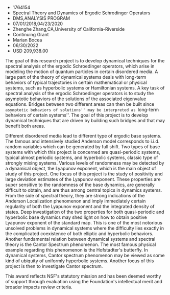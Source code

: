 
* 1764154
* Spectral Theory and Dynamics of Ergodic Schrodinger Operators
* DMS,ANALYSIS PROGRAM
* 07/01/2018,04/23/2020
* Zhenghe Zhang,CA,University of California-Riverside
* Continuing Grant
* Marian Bocea
* 06/30/2022
* USD 209,938.00

The goal of this research project is to develop dynamical techniques for the
spectral analysis of the ergodic Schroedinger operators, which arise in modeling
the motion of quantum particles in certain disordered media. A large part of the
theory of dynamical systems deals with long-term behaviors of typical
trajectories in certain mathematical or physical systems, such as hyperbolic
systems or Hamiltonian systems. A key task of spectral analysis of the ergodic
Schroedinger operators is to study the asymptotic behaviors of the solutions of
the associated eigenvalue equations. Bridges between two different areas can
then be built since ``asymptotic behaviors of solutions'' may be interpreted as
``long-term behaviors of certain systems''. The goal of this project is to
develop dynamical techniques that are driven by building such bridges and that
may benefit both areas.

Different disordered media lead to different type of ergodic base systems. The
famous and intensively studied Anderson model corresponds to i.i.d. random
variables which can be generated by full shift. Two types of base systems with
which this project is concerned are quasi-periodic systems, typical almost
periodic systems, and hyperbolic systems, classic type of strongly mixing
systems. Various levels of randomness may be detected by a dynamical object, the
Lyapunov exponent, which is the main object of study of this project. One focus
of this project is the study of positivity and large deviation estimates of the
Lyapunov exponent. These properties are super sensitive to the randomness of the
base dynamics, are generally difficult to obtain, and are thus among central
topics in dynamics systems. From the side of spectral theory, they are strong
indications of the Anderson Localization phenomenon and imply immediately
certain regularity of both the Lyapunov exponent and the integrated density of
states. Deep investigation of the two properties for both quasi-periodic and
hyperbolic base dynamics may shed light on how to obtain positive Lyapunov
exponent of the standard map. This is one of the most notorious unsolved
problems in dynamical systems where the difficulty lies exactly in the
complicated coexistence of both elliptic and hyperbolic behaviors. Another
fundamental relation between dynamical systems and spectral theory is the Cantor
Spectrum phenomenon. The most famous physical example regarding this phenomenon
is the Hofstadter's butterfly. In dynamical systems, Cantor spectrum phenomenon
may be viewed as some kind of ubiquity of uniformly hyperbolic systems. Another
focus of this project is then to investigate Cantor spectrum.

This award reflects NSF's statutory mission and has been deemed worthy of
support through evaluation using the Foundation's intellectual merit and broader
impacts review criteria.

